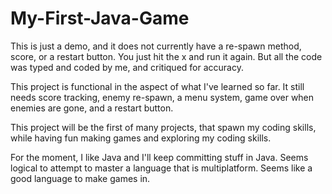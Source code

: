 # My-First-Java-Game
This is just a demo, and it does not currently have a re-spawn method, score, or a restart button. You just hit the x and run it again. But all the code was typed and coded by me, and critiqued for accuracy. 

This project is functional in the aspect of what I've learned so far. It still needs score tracking, enemy re-spawn, a menu system, game over when enemies are gone, and a restart button. 

This project will be the first of many projects, that spawn my coding skills, while having fun making games and exploring my coding skills. 

For the moment, I like Java and I'll keep committing stuff in Java. Seems logical to attempt to master a language that is multiplatform. Seems like a good language to make games in. 
